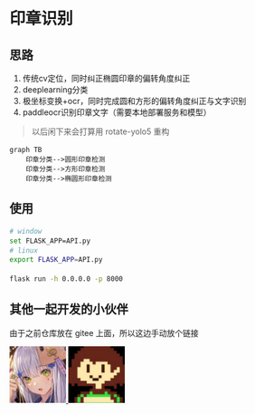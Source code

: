 # 印章识别

## 思路

1. 传统cv定位，同时纠正椭圆印章的偏转角度纠正
2. deeplearning分类
3. 极坐标变换+ocr，同时完成圆和方形的偏转角度纠正与文字识别
4. paddleocr识别印章文字（需要本地部署服务和模型）

> 以后闲下来会打算用 rotate-yolo5 重构

```mermaid
graph TB
	印章分类-->圆形印章检测
	印章分类-->方形印章检测
	印章分类-->椭圆形印章检测
```

## 使用

```bash
# window
set FLASK_APP=API.py
# linux
export FLASK_APP=API.py

flask run -h 0.0.0.0 -p 8000
```

## 其他一起开发的小伙伴

由于之前仓库放在 gitee 上面，所以这边手动放个链接

<a href="https://gitee.com/Sun_sui">
    <img src="img/img_1.png" alt="img_1.png" height="100" />
</a><a href="https://github.com/bear-zd">
    <img src="img/img_2.png" alt="img_2.png" height="100" />
</a>
